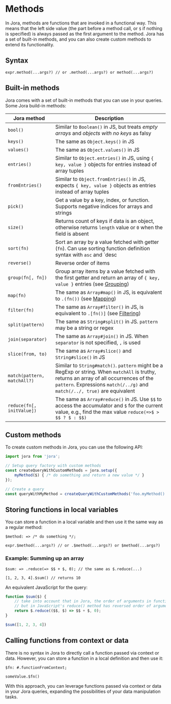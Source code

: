 # Methods

In Jora, methods are functions that are invoked in a functional way. This means that the left side value (the part before a method call, or `$` if nothing is specified) is always passed as the first argument to the method. Jora has a set of built-in methods, and you can also create custom methods to extend its functionality.

## Syntax

```jora
expr.method(...args?) // or .method(...args?) or method(...args?)
```

## Built-in methods

Jora comes with a set of built-in methods that you can use in your queries. Some Jora build-in methods:

| Jora method | Description
|-------------|------------
| `bool()` | Similar to `Boolean()` in JS, but treats *empty arrays* and *objects with no keys* as falsy
| `keys()` | The same as `Object.keys()` in JS
| `values()` | The same as `Object.values()` in JS
| `entries()` | Similar to `Object.entries()` in JS, using `{ key, value }` objects for entries instead of array tuples
| `fromEntries()` | Similar to `Object.fromEntries()` in JS, expects `{ key, value }` objects as entries instead of array tuples
| `pick()` | Get a value by a key, index, or function. Supports negative indices for arrays and strings
| `size()` | Returns count of keys if data is an object, otherwise returns `length` value or `0` when the field is absent
| `sort(fn)` | Sort an array by a value fetched with getter (`fn`). Can use sorting function definition syntax with `asc` and `desc
| `reverse()` | Reverse order of items
| `group(fn[, fn])` | Group array items by a value fetched with the first getter and return an array of `{ key, value }` entries  (see [Grouping](./group.md))
| `map(fn)` | The same as `Array#map()` in JS, is equivalent to `.(fn())` (see [Mapping](./map.md))
| `filter(fn)` | The same as `Array#filter()` in JS, is equivalent to `.[fn()]` (see [Filtering](./filter.md))
| `split(pattern)` | The same as `String#split()` in JS. `pattern` may be a string or regex
| `join(separator)` | The same as `Array#join()` in JS. When `separator` is not specified, `,` is used
| `slice(from, to)` | The same as `Array#slice()` and `String#slice()` in JS
| <nobr>`match(pattern, matchAll?)`</nobr> | Similar to `String#match()`. `pattern` might be a RegExp or string. When `matchAll` is truthy, returns an array of all occurrences of the `pattern`. Expressions `match(/../g)` and `match(/../, true)` are equivalent
| `reduce(fn[, initValue])` | The same as `Array#reduce()` in JS. Use `$$` to access the accumulator and `$` for the current value, e.g., find the max value `reduce(=>$ > $$ ? $ : $$)`

## Custom methods

To create custom methods in Jora, you can use the following API:

```js
import jora from 'jora';

// Setup query factory with custom methods
const createQueryWithCustomMethods = jora.setup({
    myMethod($) { /* do something and return a new value */ }
});

// Create a query
const queryWithMyMethod = createQueryWithCustomMethods('foo.myMethod()');
```

## Storing functions in local variables

You can store a function in a local variable and then use it the same way as a regular method:

```jora
$method: => /* do something */;

expr.$method(...args?) // or .$method(...args?) or $method(...args?)
```

### Example: Summing up an array

```jora
$sum: => .reduce(=> $$ + $, 0); // the same as $.reduce(...)

[1, 2, 3, 4].$sum() // returns 10
```

An equivalent JavaScript for the query:

```js
function $sum($) {
    // take into account that in Jora, the order of arguments in functions is always `$, $$`,
    // but in JavaScript's reduce() method has reversed order of arguments
    return $.reduce(($$, $) => $$ + $, 0);
}

$sum([1, 2, 3, 4])
```

## Calling functions from context or data

There is no syntax in Jora to directly call a function passed via context or data. However, you can store a function in a local definition and then use it:

```jora
$fn: #.functionFromContext;

someValue.$fn()
```

With this approach, you can leverage functions passed via context or data in your Jora queries, expanding the possibilities of your data manipulation tasks.
